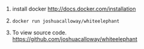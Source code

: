 


1. install docker 
   http://docs.docker.com/installation

2. ``` docker run joshuacalloway/whiteelephant ```

3. To view source code.  
https://github.com/joshuacalloway/whiteelephant